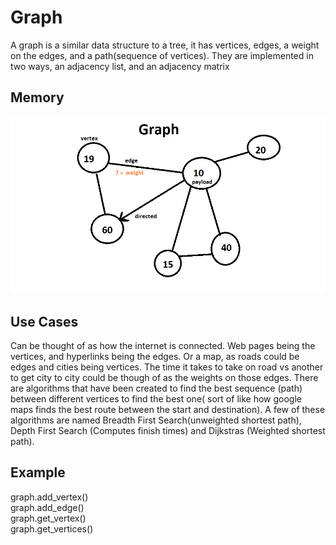 <h1>Graph</h1>
<p1> A graph is a similar data structure to a tree, it has vertices, edges, a weight on the edges, and a path(sequence of vertices). They are implemented in two ways, an adjacency list, and an adjacency matrix <br/>
</p1>
<h2>Memory</h2>
<img src="graph_image.png">
<h2> Use Cases</h2>
<p1> Can be thought of as how the internet is connected. Web pages being the vertices, and hyperlinks being the edges. Or a map, as roads could be edges and cities being vertices. The time it takes to take on road vs another to get city to city could be though of as the weights on those edges. There are algorithms that have been created to find the best sequence (path) between different vertices to find the best one( sort of like how google maps finds the best route between the start and destination). A few of these algorithms are named Breadth First Search(unweighted shortest path), Depth First Search (Computes finish times) and Dijkstras (Weighted shortest path).
<h2>Example </h2>
graph.add_vertex()<br/>
graph.add_edge()<br/>
graph.get_vertex()<br/>
graph.get_vertices()
